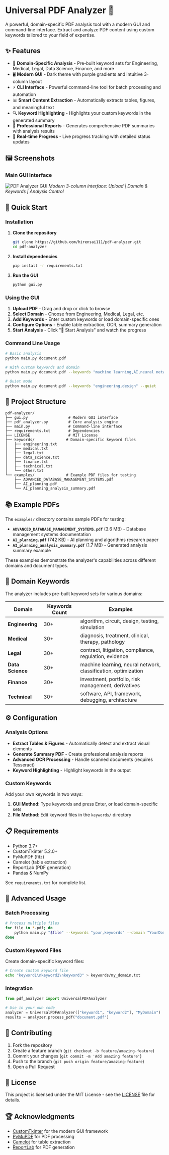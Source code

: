 # Universal PDF Analyzer 📄

A powerful, domain-specific PDF analysis tool with a modern GUI and command-line interface. Extract and analyze PDF content using custom keywords tailored to your field of expertise.

## ✨ Features

- 🎯 **Domain-Specific Analysis** - Pre-built keyword sets for Engineering, Medical, Legal, Data Science, Finance, and more
- 🖥️ **Modern GUI** - Dark theme with purple gradients and intuitive 3-column layout
- ⚡ **CLI Interface** - Powerful command-line tool for batch processing and automation
- 📊 **Smart Content Extraction** - Automatically extracts tables, figures, and meaningful text
- 🔍 **Keyword Highlighting** - Highlights your custom keywords in the generated summary
- 📝 **Professional Reports** - Generates comprehensive PDF summaries with analysis results
- 🚀 **Real-time Progress** - Live progress tracking with detailed status updates

## 🖼️ Screenshots

### Main GUI Interface
![PDF Analyzer GUI](C:\Users\hvellanki\Desktop\Pdf_Summarizer\gui.png)
*Modern 3-column interface: Upload | Domain & Keywords | Analysis Control*

## 🚀 Quick Start

### Installation

1. **Clone the repository**
   ```bash
   git clone https://github.com/hirensai111/pdf-analyzer.git
   cd pdf-analyzer
   ```

2. **Install dependencies**
   ```bash
   pip install -r requirements.txt
   ```

3. **Run the GUI**
   ```bash
   python gui.py
   ```

### Using the GUI

1. **Upload PDF** - Drag and drop or click to browse
2. **Select Domain** - Choose from Engineering, Medical, Legal, etc.
3. **Add Keywords** - Enter custom keywords or load domain-specific ones
4. **Configure Options** - Enable table extraction, OCR, summary generation
5. **Start Analysis** - Click "🚀 Start Analysis" and watch the progress

### Command Line Usage

```bash
# Basic analysis
python main.py document.pdf

# With custom keywords and domain
python main.py document.pdf --keywords "machine learning,AI,neural networks" --domain "Data Science"

# Quiet mode
python main.py document.pdf --keywords "engineering,design" --quiet
```

## 📁 Project Structure

```
pdf-analyzer/
├── gui.py                  # Modern GUI interface
├── pdf_analyzer.py         # Core analysis engine
├── main.py                 # Command-line interface
├── requirements.txt        # Dependencies
├── LICENSE                 # MIT License
├── keywords/              # Domain-specific keyword files
│   ├── engineering.txt
│   ├── medical.txt
│   ├── legal.txt
│   ├── data_science.txt
│   ├── finance.txt
│   ├── technical.txt
│   └── other.txt
└── examples/              # Example PDF files for testing
    ├── ADVANCED_DATABASE_MANAGEMENT_SYSTEMS.pdf
    ├── AI_planning.pdf
    └── AI_planning_analysis_summary.pdf
```

## 📚 Example PDFs

The `examples/` directory contains sample PDFs for testing:

- **`ADVANCED_DATABASE_MANAGEMENT_SYSTEMS.pdf`** (3.6 MB) - Database management systems documentation
- **`AI_planning.pdf`** (742 KB) - AI planning and algorithms research paper
- **`AI_planning_analysis_summary.pdf`** (1.7 MB) - Generated analysis summary example

These examples demonstrate the analyzer's capabilities across different domains and document types.

## 🎯 Domain Keywords

The analyzer includes pre-built keyword sets for various domains:

| Domain | Keywords Count | Examples |
|--------|---------------|----------|
| **Engineering** | 30+ | algorithm, circuit, design, testing, simulation |
| **Medical** | 30+ | diagnosis, treatment, clinical, therapy, pathology |
| **Legal** | 30+ | contract, litigation, compliance, regulation, evidence |
| **Data Science** | 30+ | machine learning, neural network, classification, optimization |
| **Finance** | 30+ | investment, portfolio, risk management, derivatives |
| **Technical** | 30+ | software, API, framework, debugging, architecture |

## ⚙️ Configuration

### Analysis Options

- **Extract Tables & Figures** - Automatically detect and extract visual elements
- **Generate Summary PDF** - Create professional analysis reports
- **Advanced OCR Processing** - Handle scanned documents (requires Tesseract)
- **Keyword Highlighting** - Highlight keywords in the output

### Custom Keywords

Add your own keywords in two ways:

1. **GUI Method**: Type keywords and press Enter, or load domain-specific sets
2. **File Method**: Edit keyword files in the `keywords/` directory

## 📋 Requirements

- Python 3.7+
- CustomTkinter 5.2.0+
- PyMuPDF (fitz)
- Camelot (table extraction)
- ReportLab (PDF generation)
- Pandas & NumPy

See `requirements.txt` for complete list.

## 🔧 Advanced Usage

### Batch Processing

```bash
# Process multiple files
for file in *.pdf; do
    python main.py "$file" --keywords "your,keywords" --domain "YourDomain"
done
```

### Custom Keyword Files

Create domain-specific keyword files:

```bash
# Create custom keyword file
echo "keyword1\nkeyword2\nkeyword3" > keywords/my_domain.txt
```

### Integration

```python
from pdf_analyzer import UniversalPDFAnalyzer

# Use in your own code
analyzer = UniversalPDFAnalyzer(["keyword1", "keyword2"], "MyDomain")
results = analyzer.process_pdf("document.pdf")
```

## 🤝 Contributing

1. Fork the repository
2. Create a feature branch (`git checkout -b feature/amazing-feature`)
3. Commit your changes (`git commit -m 'Add amazing feature'`)
4. Push to the branch (`git push origin feature/amazing-feature`)
5. Open a Pull Request

## 📄 License

This project is licensed under the MIT License - see the [LICENSE](LICENSE) file for details.

## 🏆 Acknowledgments

- [CustomTkinter](https://github.com/TomSchimansky/CustomTkinter) for the modern GUI framework
- [PyMuPDF](https://github.com/pymupdf/PyMuPDF) for PDF processing
- [Camelot](https://github.com/camelot-dev/camelot) for table extraction
- [ReportLab](https://www.reportlab.com/) for PDF generation